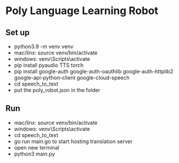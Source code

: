 # Poly Language Learning Robot

## Set up
- python3.9 -m venv venv
- mac/linx: source venv/bin/activate
- windows: venv\Scripts\activate
- pip install pyaudio TTS torch
- pip install google-auth google-auth-oauthlib google-auth-httplib2 google-api-python-client google-cloud-speech
- cd speech_to_text
- put the poly_robot.json in the folder

## Run
- mac/linx: source venv/bin/activate
- windows: venv\Scripts\activate
- cd speech_to_text
- go run main.go to start hosting translation server
- open new terminal
- python3 main.py